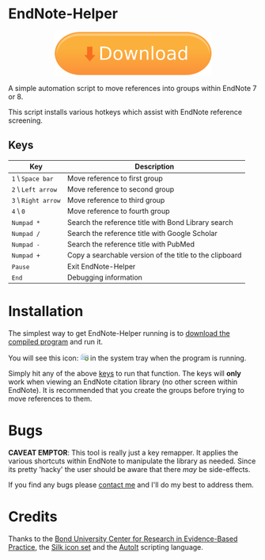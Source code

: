 EndNote-Helper
==============

<p align="center"><a href="https://github.com/CREBP/EndNoteHelper/raw/master/EndNoteHelper.exe">
  <img src="https://raw.githubusercontent.com/CREBP/EndNoteHelper/master/src/img/download.png" alt="Download EndNote-Helper"/>
</a></p>

A simple automation script to move references into groups within EndNote 7 or 8.

This script installs various hotkeys which assist with EndNote reference screening.


Keys
----

| Key                 | Description                                             |
|---------------------|---------------------------------------------------------|
| `1` \ `Space bar`   | Move reference to first group                           |
| `2` \ `Left arrow`  | Move reference to second group                          |
| `3` \ `Right arrow` | Move reference to third group                           |
| `4` \ `0`           | Move reference to fourth group                          |
| `Numpad *`          | Search the reference title with Bond Library search     |
| `Numpad /`          | Search the reference title with Google Scholar          |
| `Numpad -`          | Search the reference title with PubMed                  |
| `Numpad +`          | Copy a searchable version of the title to the clipboard |
| `Pause`             | Exit EndNote-Helper                                     |
| `End`               | Debugging information                                   |


Installation
============
The simplest way to get EndNote-Helper running is to [download the compiled program](https://github.com/CREBP/EndNoteHelper/raw/master/EndNoteHelper.exe) and run it.

You will see this icon: ![EndNoteHelper tray icon](src/EndNoteHelper.png) in the system tray when the program is running.

Simply hit any of the above [keys](#keys) to run that function. The keys will **only** work when viewing an EndNote citation library (no other screen within EndNote). It is recommended that you create the groups before trying to move references to them.


Bugs
====
**CAVEAT EMPTOR**: This tool is really just a key remapper. It applies the various shortcuts within EndNote to manipulate the library as needed. Since its pretty 'hacky' the user should be aware that there *may* be side-effects.

If you find any bugs please [contact me](mailto:matt_carter@bond.edu.au) and I'll do my best to address them.


Credits
=======
Thanks to the [Bond University Center for Research in Evidence-Based Practice](http://www.crebp.net.au), the [Silk icon set](http://www.famfamfam.com/lab/icons/silk) and the [AutoIt](http://autoitscript.com) scripting language.
